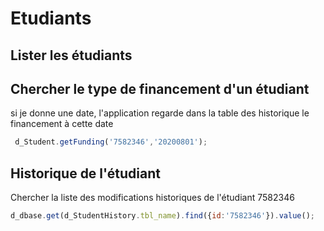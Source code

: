 # Etudiants

## Lister les étudiants


## Chercher le type de financement d'un étudiant 

si je donne une date, l'application regarde dans la table des historique le financement à cette date

```js
 d_Student.getFunding('7582346','20200801');
```

## Historique de l'étudiant

Chercher la liste des modifications historiques de l'étudiant 7582346

```js
d_dbase.get(d_StudentHistory.tbl_name).find({id:'7582346'}).value();
```
